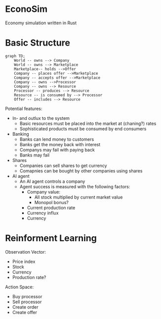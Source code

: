 # EconoSim
Economy simulation written in Rust

# Basic Structure

~~~mermaid
graph TD;
    World -- owns --> Company
    World -- owns --> Marketplace
    Marketplace-- holds -->Offer
    Company -- places offer -->Marketplace
    Company -- accepts offer -->Marketplace
    Company -- owns -->Processor
    Company -- owns --> Resource
    Processor -- produces --> Resource
    Resource -- is consumed by --> Processor
    Offer -- includes --> Resource
~~~

Potential features:
- In- and outlux to the system
    - Basic resources must be placed into the market at (chaning?) rates
    - Sophisticated products must be consumed by end consumers
- Banking
    - Banks can lend money to customers
    - Banks get the money back with interest
    - Companys may fail with paying back
    - Banks may fail
- Shares
    - Companies can sell shares to get currency
    - Comapnies can be bought by other companies using shares
- AI agent
    - An AI agent controls a company
    - Agent success is measured with the following factors:
        - Company value:
            - All stock multiplied by current market value
            - Monopol bonus?
        - Current production rate
        - Currency influx
        - Currency


# Reinforment Learning
Observation Vector:
- Price index
- Stock
- Currency
- Production rate?

Action Space:
- Buy processor
- Sell processor
- Create order
- Create offer
